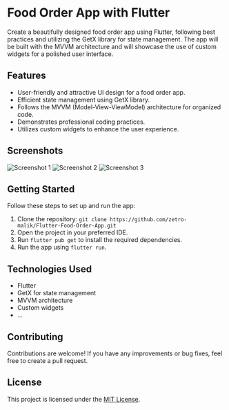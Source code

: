 # Food Order App with Flutter

Create a beautifully designed food order app using Flutter, following best practices and utilizing the GetX library for state management. The app will be built with the MVVM architecture and will showcase the use of custom widgets for a polished user interface.

## Features

- User-friendly and attractive UI design for a food order app.
- Efficient state management using GetX library.
- Follows the MVVM (Model-View-ViewModel) architecture for organized code.
- Demonstrates professional coding practices.
- Utilizes custom widgets to enhance the user experience.

## Screenshots

![Screenshot 1](https://github.com/zetro-malik/Flutter-Food-Order-App/blob/master/screenshots/Screenshot_20230816_173209.jpg)
![Screenshot 2](https://github.com/zetro-malik/Flutter-Food-Order-App/blob/master/screenshots/Screenshot_20230816_173222.jpg)
![Screenshot 3](https://github.com/zetro-malik/Flutter-Food-Order-App/blob/master/screenshots/Screenshot_20230816_173713.jpg)

## Getting Started

Follow these steps to set up and run the app:

1. Clone the repository: `git clone https://github.com/zetro-malik/Flutter-Food-Order-App.git`
2. Open the project in your preferred IDE.
3. Run `flutter pub get` to install the required dependencies.
4. Run the app using `flutter run`.

## Technologies Used

- Flutter
- GetX for state management
- MVVM architecture
- Custom widgets
- ...

## Contributing

Contributions are welcome! If you have any improvements or bug fixes, feel free to create a pull request.

## License

This project is licensed under the [MIT License](LICENSE).
